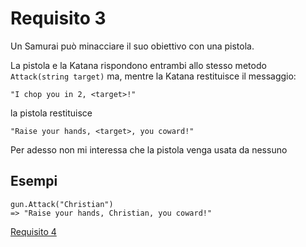 # Requisito 3

Un Samurai può minacciare il suo obiettivo con una pistola.

La pistola e la Katana rispondono entrambi allo stesso metodo `Attack(string target)` ma, mentre la Katana restituisce il messaggio:

    "I chop you in 2, <target>!"

la pistola restituisce 

    "Raise your hands, <target>, you coward!"

Per adesso non mi interessa che la pistola venga usata da nessuno

## Esempi

    gun.Attack("Christian")
    => "Raise your hands, Christian, you coward!"

[Requisito 4](req-4.md)
